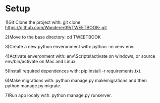 # Setup
1)Git Clone the project with: git clone https://github.com/Wanderer09/TWEETBOOK-.git

2)Move to the base directory: cd TWEETBOOK

3)Create a new python enveronment with: python -m venv env.

4)Activate enveronment with: env\Scripts\activate on windows, or source env/bin/activate on Mac and Linux.

5)Install required dependences with: pip install -r requirements.txt.

6)Make migrations with: python manage.py makemigrations and then python manage.py migrate.

7)Run app localy with: python manage.py runserver.
